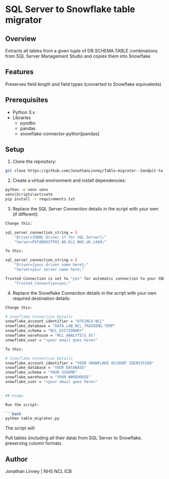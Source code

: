 # SQL Server to Snowflake table migrator

## Overview

Extracts all tables from a given tuple of DB.SCHEMA.TABLE combinations 
from SQL Server Management Studio and copies them into Snowflake

## Features

Preserves field length and field types (converted to Snowflake equivalents)

## Prerequisites

* Python 3.x
* Libraries
  * pyodbc
  * pandas
  * snowflake-connector-python[pandas]

## Setup

1. Clone the repository:

```bash
git clone https://github.com/JonathanLinney/Table-migrator--Sandpit-to-Snowflake-.git
```

2. Create a virtual environment and install dependencies:

```bash
python -m venv venv
venv\Scripts\activate
pip install -r requirements.txt
```
3. Replace the SQL Server Connection details in the script with your own (if different):

```bash
Change this:

sql_server_connection_string = (
    "Driver={ODBC Driver 17 for SQL Server};"
    "Server=PSFADHSSTP01.AD.ELC.NHS.UK,1460;"

To this:

sql_server_connection_string = (
    "Driver={your driver name here};"
    "Server=your server name here;"

Trusted Connection is set to "yes" for automatic connection to your SQL Server (change if connecting manually)
    "Trusted_Connection=yes;"
```

4. Replace the Snowflake Connection details in the script with your own required destination details:

```bash
Change this:

# Snowflake Connection Details
snowflake_account_identifier = "ATKJNCU-NCL"
snowflake_database = "DATA_LAB_NCL_TRAINING_TEMP"
snowflake_schema = "NCL_DICTIONARY"
snowflake_warehouse = "NCL_ANALYTICS_XS"
snowflake_user = "<your email goes here>"

To this:

# Snowflake Connection Details
snowflake_account_identifier = "YOUR SNOWFLAKE ACCOUNT IDENTIFIER"
snowflake_database = "YOUR DATABASE"
snowflake_schema = "YOUR SCHEMA"
snowflake_warehouse = "YOUR WAREHOUSE"
snowflake_user = "<your email goes here>"

   
## Usage

Run the script:

```bash
python table_migrator.py
```

The script will:

Pull tables (including all their data) from SQL Server to Snowflake, preserving column formats 

## Author

Jonathan Linney | NHS NCL ICB
